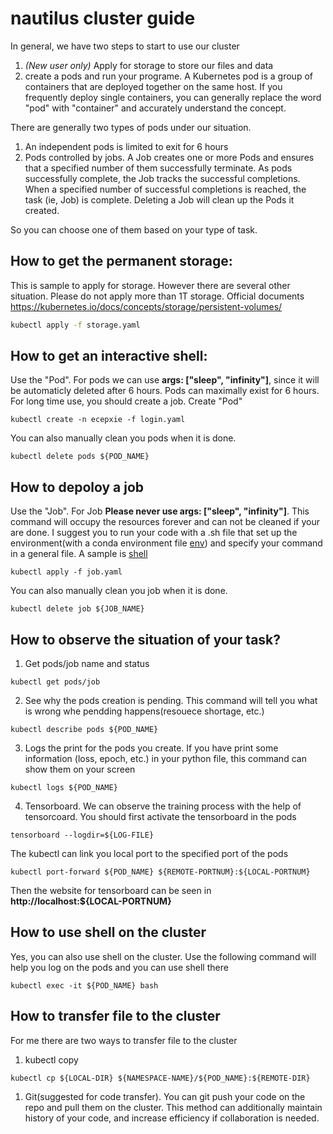 # nautilus cluster guide
In general, we have two steps to start to use our cluster
1. *(New user only)* Apply for storage to store our files and data
2. create a pods and run your programe. A Kubernetes pod is a group of containers that are deployed together on the same host. If you frequently deploy single containers, you can generally replace the word "pod" with "container" and accurately understand the concept.

There are generally two types of pods under our situation. 
1. An independent pods is limited to exit for 6 hours
2. Pods controlled by jobs. A Job creates one or more Pods and ensures that a specified number of them successfully terminate. As pods successfully complete, the Job tracks the successful completions. When a specified number of successful completions is reached, the task (ie, Job) is complete. Deleting a Job will clean up the Pods it created.

So you can choose one of them based on your type of task.

## How to get the permanent storage:
This is sample to apply for storage. However there are several other situation. Please do not apply more than 1T storage. Official documents https://kubernetes.io/docs/concepts/storage/persistent-volumes/
```bash
kubectl apply -f storage.yaml
```
## How to get an interactive shell:
Use the "Pod". For pods we can use **args: ["sleep", "infinity"]**, since it will be automaticly deleted after 6 hours.
Pods can maximally exist for 6 hours. For long time use, you should create a job.
Create "Pod"
```
kubectl create -n ecepxie -f login.yaml
```
You can also manually clean you pods when it is done.
```
kubectl delete pods ${POD_NAME}
```
## How to depoloy a job
Use the "Job". For Job **Please never use args: ["sleep", "infinity"]**. This command will occupy the resources forever and can not be cleaned if your are done. I suggest you to run your code with a .sh file that set up the environment(with a conda environment file [env](environment.yml)) and specify your command in a general file. A sample is [shell](train.sh)

```
kubectl apply -f job.yaml
```
You can also manually clean you job when it is done.
```
kubectl delete job ${JOB_NAME}
```

## How to observe the situation of your task?
1. Get pods/job name and status
```
kubectl get pods/job
```
2. See why the pods creation is pending. This command will tell you what is wrong whe pendding happens(resouece shortage, etc.)
```
kubectl describe pods ${POD_NAME}
```
3. Logs the print for the pods you create. If you have print some information (loss, epoch, etc.) in your python file, this command can show them on your screen
```
kubectl logs ${POD_NAME}
```
4. Tensorboard. We can observe the training process with the help of tensorcoard. You should first activate the tensorboard in the pods
```
tensorboard --logdir=${LOG-FILE}
```
The kubectl can link you local port to the specified port of the pods
```
kubectl port-forward ${POD_NAME} ${REMOTE-PORTNUM}:${LOCAL-PORTNUM}
```
Then the website for tensorboard can be seen in **http://localhost:${LOCAL-PORTNUM}**
## How to use shell on the cluster
Yes, you can also use shell on the cluster. Use the following command will help you log on the pods and you can use shell there 
```
kubectl exec -it ${POD_NAME} bash
```

## How to transfer file to the cluster
For me there are two ways to transfer file to the cluster
1. kubectl copy
```
kubectl cp ${LOCAL-DIR} ${NAMESPACE-NAME}/${POD_NAME}:${REMOTE-DIR}
```
1. Git(suggested for code transfer). You can git push your code on the repo and pull them on the cluster. This method can additionally maintain history of your code, and increase efficiency if collaboration is needed.
